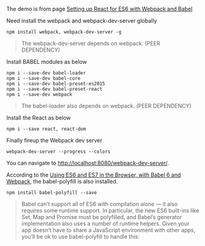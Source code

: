The demo is from page [Setting up React for ES6 with Webpack and Babel](https://www.twilio.com/blog/2015/08/setting-up-react-for-es6-with-webpack-and-babel-2.html)

Need install the webpack and webpack-dev-server globally

```
npm install webpack, webpack-dev-server -g
```

> The webpack-dev-server depends on webpack. (PEER DEPENDENCY)


Install BABEL modules as below

```
npm i --save-dev babel-loader
npm i --save-dev babel-core
npm i --save-dev babel-preset-es2015
npm i --save-dev babel-preset-react
npm i --save-dev webpack
```

> The babel-loader also depends on webpack. (PEER DEPENDENCY)

Install the React as below

```
npm i --save react, react-dom
```

Finally fireup the Webpack dev server

```
webpack-dev-server --progress --colors
```

You can navigate to [http://localhost:8080/webpack-dev-server/](http://localhost:8080/webpack-dev-server/).

According to the [Using ES6 and ES7 in the Browser, with Babel 6 and Webpack](http://jamesknelson.com/using-es6-in-the-browser-with-babel-6-and-webpack/), the babel-polyfill is also installed.

```
npm install babel-polyfill --save
```

> Babel can’t support all of ES6 with compilation alone — it also requires some runtime support. In particular, the new ES6 built-ins like Set, Map and Promise must be polyfilled, and Babel’s generator implementation also uses a number of runtime helpers. Given your app doesn’t have to share a JavaScript environment with other apps, you’ll be ok to use babel-polyfill to handle this:
